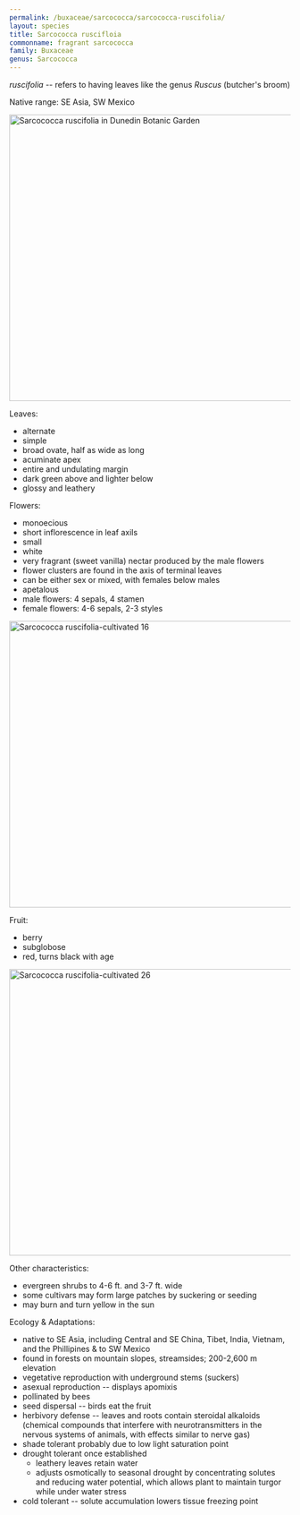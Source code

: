 ```yaml
---
permalink: /buxaceae/sarcococca/sarcococca-ruscifolia/
layout: species
title: Sarcococca ruscifloia
commonname: fragrant sarcococca
family: Buxaceae
genus: Sarcococca
---
```


*ruscifolia* -- refers to having leaves like the genus *Ruscus* (butcher's broom)

Native range: SE Asia, SW Mexico

<a title="Krzysztof Golik / CC BY-SA (https://creativecommons.org/licenses/by-sa/4.0)" href="https://commons.wikimedia.org/wiki/File:Sarcococca_ruscifolia_in_Dunedin_Botanic_Garden.jpg"><img width="512" alt="Sarcococca ruscifolia in Dunedin Botanic Garden" src="https://upload.wikimedia.org/wikipedia/commons/thumb/a/ab/Sarcococca_ruscifolia_in_Dunedin_Botanic_Garden.jpg/512px-Sarcococca_ruscifolia_in_Dunedin_Botanic_Garden.jpg"></a>

Leaves:
  - alternate
  - simple
  - broad ovate, half as wide as long
  - acuminate apex
  - entire and undulating margin
  - dark green above and lighter below
  - glossy and leathery

Flowers:
  - monoecious
  - short inflorescence in leaf axils
  - small
  - white
  - very fragrant (sweet vanilla) nectar produced by the male flowers
  - flower clusters are found in the axis of terminal leaves
  - can be either sex or mixed, with females below males
  - apetalous
  - male flowers: 4 sepals, 4 stamen
  - female flowers: 4-6 sepals, 2-3 styles

<a title="Salix / CC BY-SA (https://creativecommons.org/licenses/by-sa/4.0)" href="https://commons.wikimedia.org/wiki/File:Sarcococca_ruscifolia-cultivated_16.jpg"><img width="512" alt="Sarcococca ruscifolia-cultivated 16" src="https://upload.wikimedia.org/wikipedia/commons/thumb/e/e7/Sarcococca_ruscifolia-cultivated_16.jpg/512px-Sarcococca_ruscifolia-cultivated_16.jpg"></a>

Fruit:
  - berry
  - subglobose
  - red, turns black with age

<a title="Salix / CC BY-SA (https://creativecommons.org/licenses/by-sa/4.0)" href="https://commons.wikimedia.org/wiki/File:Sarcococca_ruscifolia-cultivated_26.jpg"><img width="512" alt="Sarcococca ruscifolia-cultivated 26" src="https://upload.wikimedia.org/wikipedia/commons/thumb/7/7e/Sarcococca_ruscifolia-cultivated_26.jpg/512px-Sarcococca_ruscifolia-cultivated_26.jpg"></a>

Other characteristics:
  - evergreen shrubs to 4-6 ft. and 3-7 ft. wide
  - some cultivars may form large patches by suckering or seeding
  - may burn and turn yellow in the sun

Ecology & Adaptations:
  - native to SE Asia, including Central and SE China, Tibet, India, Vietnam, and the Phillipines & to SW Mexico
  - found in forests on mountain slopes, streamsides; 200-2,600 m elevation
  - vegetative reproduction with underground stems (suckers)
  - asexual reproduction -- displays apomixis
  - pollinated by bees
  - seed dispersal -- birds eat the fruit
  - herbivory defense -- leaves and roots contain steroidal alkaloids (chemical compounds that interfere with neurotransmitters in the nervous systems of animals, with effects similar to nerve gas)
  - shade tolerant probably due to low light saturation point
  - drought tolerant once established
    - leathery leaves retain water
    - adjusts osmotically to seasonal drought by concentrating solutes and reducing water potential, which allows plant to maintain turgor while under water stress
  - cold tolerant -- solute accumulation lowers tissue freezing point

